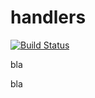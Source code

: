# handlers

[![Build Status](https://travis-ci.org/atomisthqa/handlers.svg?branch=master)](https://travis-ci.org/atomisthqa/handlers)

bla
 
bla
